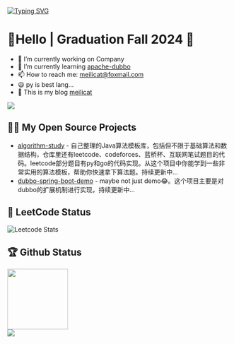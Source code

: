 [![Typing SVG](https://readme-typing-svg.demolab.com?font=Fira+Code&pause=1000&color=4AC4F7&random=false&width=490&lines=Hi%EF%BC%81+this+is+Iron+Buster's+github)](https://git.io/typing-svg)

<table>

# 🙋Hello | Graduation Fall 2024 👋

- 🔭 I’m currently working on Company
- 🌱 I’m currently learning [apache-dubbo](https://github.com/apache/dubbo)
- 📫 How to reach me: meilicat@foxmail.com
- 😃 py is best lang...
- 🍔 This is my blog [meilicat](https://blog.meilicat.top/)

<p>
  <a href="https://leetcode.cn/u/meilicat/">
    <img src="https://img.shields.io/badge/meilicat-Leetcode-green?style=for-the-badge&logo=leetcode">
  </a>
</p>

## 🤾‍♂️ My Open Source Projects

- [algorithm-study](https://github.com/Iron-Buster/algorithm-study) - 自己整理的Java算法模板库，包括但不限于基础算法和数据结构，仓库里还有leetcode、codeforces、蓝桥杯、互联网笔试题目的代码。leetcode部分题目有py和go的代码实现。从这个项目中你能学到一些非常实用的算法模板，帮助你快速拿下算法题。持续更新中...
- [dubbo-spring-boot-demo](https://github.com/Iron-Buster/dubbo-spring-boot-demo) - maybe not just demo😂。这个项目主要是对dubbo的扩展机制进行实现，持续更新中...

## 🍔 LeetCode Status

![Leetcode Stats](https://leetcard.jacoblin.cool/meilicat?theme=dark&font=JetBrains%20Mono&ext=heatmap&site=cn)

## 🏆 Github Status

<div> <img height="137px" src="https://github-readme-stats.vercel.app/api?username=Iron-Buster&hide_title=true&hide_border=true&show_icons=true&line_height=21&text_color=000&icon_color=000&bg_color=0,ea6161,ffc64d,fffc4d,52fa5a&theme=graywhite" /> </div>

<div> <img src="https://github-readme-stats.vercel.app/api/top-langs/?username=Iron-Buster&theme=transparent&layout=compact"> </div>


